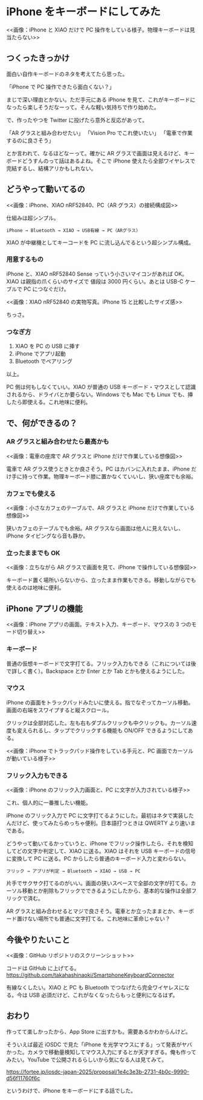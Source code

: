 # iPhone をキーボードにしてみた

<<画像：iPhone と XIAO だけで PC 操作をしている様子。物理キーボードは見当たらない>>

## つくったきっかけ

面白い自作キーボードのネタを考えてたら思った。

「iPhone で PC 操作できたら面白くない？」

まじで深い理由とかない。ただ手元にある iPhone を見て、これがキーボードになったら楽しそうだなーって。そんな軽い気持ちで作り始めた。

で、作ったやつを Twitter に投げたら意外と反応があって。

「AR グラスと組み合わせたい」
「Vision Pro でこれ使いたい」
「電車で作業するのに良さそう」

とか言われて、なるほどなーって。確かに AR グラスで画面は見えるけど、キーボードどうすんのって話はあるよね。そこで iPhone 使えたら全部ワイヤレスで完結するし、結構アリかもしれない。

## どうやって動いてるの

<<画像：iPhone、XIAO nRF52840、PC（AR グラス）の接続構成図>>

仕組みは超シンプル。

```
iPhone → Bluetooth → XIAO → USB有線 → PC（ARグラス）
```

XIAO が中継機としてキーコードを PC に流し込んでるという超シンプル構成。

### 用意するもの

iPhone と、XIAO nRF52840 Sense っていう小さいマイコンがあれば OK。XIAO は親指の爪くらいのサイズで 値段は 3000 円くらい。あとは USB-C ケーブルで PC につなぐだけ。

<<画像：XIAO nRF52840 の実物写真。iPhone 15 と比較したサイズ感>>

ちっさ。

### つなぎ方

1. XIAO を PC の USB に挿す
2. iPhone でアプリ起動
3. Bluetooth でペアリング

以上。

PC 側は何もしなくていい。XIAO が普通の USB キーボード・マウスとして認識されるから、ドライバとか要らない。Windows でも Mac でも Linux でも、挿したら即使える。これ地味に便利。

## で、何ができるの？

### AR グラスと組み合わせたら最高かも

<<画像：電車の座席で AR グラスと iPhone だけで作業している想像図>>

電車で AR グラス使うときとか良さそう。PC はカバンに入れたまま、iPhone だけ手に持って作業。物理キーボード膝に置かなくていいし、狭い座席でも余裕。

### カフェでも使える

<<画像：小さなカフェのテーブルで、AR グラスと iPhone だけで作業している想像図>>

狭いカフェのテーブルでも余裕。AR グラスなら画面は他人に見えないし、iPhone タイピングなら音も静か。

### 立ったままでも OK

<<画像：立ちながら AR グラスで画面を見て、iPhone で操作している想像図>>

キーボード置く場所いらないから、立ったまま作業もできる。移動しながらでも使えるのは地味に便利。

## iPhone アプリの機能

<<画像：iPhone アプリの画面。テキスト入力、キーボード、マウスの 3 つのモード切り替え>>

### キーボード

普通の仮想キーボードで文字打てる。フリック入力もできる（これについては後で詳しく書く）。Backspace とか Enter とか Tab とかも使えるようにした。

### マウス

iPhone の画面をトラックパッドみたいに使える。指でなぞってカーソル移動。画面の右端をスワイプすると縦スクロール。

クリックは全部対応した。左も右もダブルクリックも中クリックも。カーソル速度も変えられるし、タップでクリックする機能も ON/OFF できるようにしてある。

<<画像：iPhone でトラックパッド操作をしている手元と、PC 画面でカーソルが動いている様子>>

### フリック入力もできる

<<画像：iPhone のフリック入力画面と、PC に文字が入力されている様子>>

これ、個人的に一番推したい機能。

iPhone のフリック入力で PC に文字打てるようにした。最初はネタで実装したんだけど、使ってみたらめっちゃ便利。日本語打つときは QWERTY より速いまである。

どうやって動いてるかっていうと、iPhone でフリック操作したら、それを検知してどの文字か判定して、XIAO に送る。XIAO はそれを USB キーボードの信号に変換して PC に送る。PC からしたら普通のキーボード入力と変わらない。

```
フリック → アプリが判定 → Bluetooth → XIAO → USB → PC
```

片手でサクサク打てるのがいい。画面の狭いスペースで全部の文字が打てる。カーソル移動とか削除もフリックでできるようにしたから、基本的な操作は全部フリックで済む。

AR グラスと組み合わせるとマジで良さそう。電車とか立ったままとか、キーボード置けない場所でも普通に文字打てる。これ地味に革命じゃない？

## 今後やりたいこと

<<画像：GitHub リポジトリのスクリーンショット>>

コードは GitHub に上げてる。
https://github.com/takahashinaoki/SmartphoneKeyboardConnector

有線なくしたい。XIAO と PC も Bluetooth でつなげたら完全ワイヤレスになる。今は USB 必須だけど、これがなくなったらもっと便利になるはず。

## おわり

作ってて楽しかったから、App Store に出すかも。需要あるかわからんけど。

そういえば最近 iOSDC で見た「iPhone を光学マウスにする」って発表がヤバかった。カメラで移動量検知してマウス入力にするとか天才すぎる。俺も作ってみたい。YouTube で公開されるらしいから気になる人は見てみて。

https://fortee.jp/iosdc-japan-2025/proposal/1e4c3e3b-2731-4b0c-9990-d56f11760f6c

というわけで、iPhone をキーボードにする話でした。
